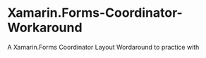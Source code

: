 # Xamarin.Forms-Coordinator-Workaround
A Xamarin.Forms Coordinator Layout Wordaround to practice with
